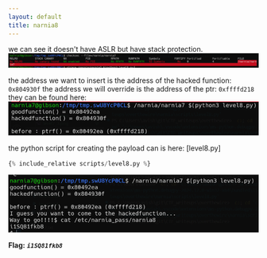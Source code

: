 ```yaml
---
layout: default
title: narnia8
---
```




we can see it doesn't have ASLR but have stack protection.
![alt text](./images/level8_1.png)


the address we want to insert is the address of the hacked function: `0x804930f`
the address we will override is the address of the ptr: `0xffffd218`
they can be found here: 
![alt text](./images/level8_2.png)



the python script for creating the payload can is here: [level8.py]
```python
{% include_relative scripts/level8.py %}
```



![alt text](./images/level8_3.png)


**Flag:** ***`i1SQ81fkb8`*** 
